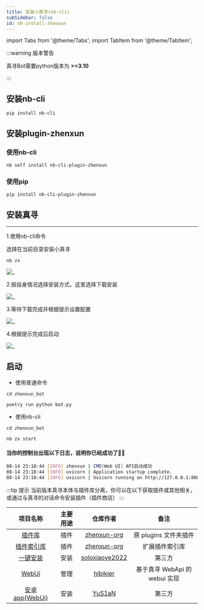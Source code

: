 ```yaml
---
title: 安装小真寻(nb-cli)
subSidebar: false
id: nb-install-zhenxun
---
```


import Tabs from '@theme/Tabs';
import TabItem from '@theme/TabItem';

:::warning 版本警告

真寻Bot需要python版本为 **>=3.10**

:::

## 安装nb-cli


```shell
pip install nb-cli
```

## 安装plugin-zhenxun


### 使用nb-cli


```shell
nb self install nb-cli-plugin-zhenxun
```

### 使用pip

```shell
pip install nb-cli-plugin-zhenxun
```

## 安装真寻
---

1.使用nb-cli命令

选择在当前目录安装小真寻
```shell
nb zx
```
![_](/img/install/zhenxun/install_1.png)

2.按自身情况选择安装方式，这里选择下载安装

![_](/img/install/zhenxun/install_2.png)

3.等待下载完成并根据提示设置配置

![_](/img/install/zhenxun/install_3.png)

4.根据提示完成后启动

![_](/img/install/zhenxun/install_4.png)

## 启动

* 使用普通命令
```shell
cd zhenxun_bot

poetry run python bot.py
```

* 使用nb-cli
```shell
cd zhenxun_bot

nb zx start
```


#### 当你的控制台出现以下日志，说明你已经成功了🎉🎉

```bash
08-14 23:18:44 [INFO] zhenxun | CMD[Web UI] API启动成功
08-14 23:18:44 [INFO] uvicorn | Application startup complete.
08-14 23:18:44 [INFO] uvicorn | Uvicorn running on http://127.0.0.1:8080 (Press CTRL+C to quit)
```

:::tip 提示
当前版本真寻本体与插件库分离，你可以在以下获取插件或其他相关，或通过与真寻的对话命令安装插件（插件商店）
:::

|                                项目名称                                | 主要用途 |                      仓库作者                       |             备注              |
| :--------------------------------------------------------------------: | :------: | :-------------------------------------------------: | :---------------------------: |
|      [插件库](https://github.com/zhenxun-org/zhenxun_bot_plugins)      |   插件   |    [zhenxun-org](https://github.com/zhenxun-org)    |     原 plugins 文件夹插件     |
| [插件索引库](https://github.com/zhenxun-org/zhenxun_bot_plugins_index) |   插件   |    [zhenxun-org](https://github.com/zhenxun-org)    |        扩展插件索引库         |
|    [一键安装](https://github.com/soloxiaoye2022/zhenxun_bot-deploy)    |   安装   | [soloxiaoye2022](https://github.com/soloxiaoye2022) |           第三方            |
|         [WebUi](https://github.com/HibiKier/zhenxun_bot_webui)         |   管理   |       [hibikier](https://github.com/HibiKier)       | 基于真寻 WebApi 的 webui 实现 |
|  [安卓 app(WebUi)](https://github.com/YuS1aN/zhenxun_bot_android_ui)   |   安装   |         [YuS1aN](https://github.com/YuS1aN)         |            第三方             |
